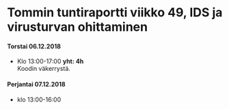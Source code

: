 # Tommin tuntiraportti viikko 49, IDS ja virusturvan ohittaminen

#### Torstai 06.12.2018
* Klo 13:00-17:00 **yht: 4h**  
Koodin väkerrystä.
  
#### Perjantai 07.12.2018
* klo 13:00-16:00

